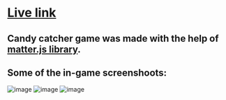 # [Live link](https://candy-catcher-game.vercel.app/)

## Candy catcher game was made with the help of [matter.js library](https://brm.io/matter-js/).

## Some of the in-game screenshoots: 
![image](https://user-images.githubusercontent.com/58383582/196548456-e1468531-c7ea-427e-a619-ea4b80be65b7.png)
![image](https://user-images.githubusercontent.com/58383582/196548688-fa2f415a-b8b4-4439-98ff-bf83fef0c1fc.png)
![image](https://user-images.githubusercontent.com/58383582/196548716-15d400f2-5ca8-4574-acb0-4f07b6976eec.png)
